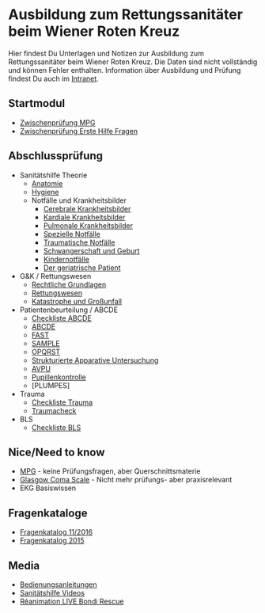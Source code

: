 # Ausbildung zum Rettungssanitäter beim Wiener Roten Kreuz

Hier findest Du Unterlagen und Notizen zur Ausbildung zum Rettungssanitäter beim Wiener Roten Kreuz. Die Daten sind nicht vollständig und können Fehler enthalten. Information über Ausbildung und Prüfung findest Du auch im [Intranet](https://intranet.wrk.at/confluence/display/FWuV/Informationen+RS-Ausbildung).

## Startmodul
+ [Zwischenprüfung MPG](zwischenpruefung/zwischenpruefung_mpg.md)
+ [Zwischenprüfung Erste Hilfe Fragen](zwischenpruefung/zwischenpruefung_erstehilfe.md)

## Abschlussprüfung
+ Sanitätshilfe Theorie
  + [Anatomie](abschlusspruefung/sanitaetshilfe/anatomie/summary.md)
  + [Hygiene](abschlusspruefung/sanitaetshilfe/hygiene/summary.md)
  + Notfälle und Krankheitsbilder
    + [Cerebrale Krankheitsbilder](abschlusspruefung/sanitaetshilfe/notfaelle_cerebral/summary.md)
    + [Kardiale Krankheitsbilder](abschlusspruefung/sanitaetshilfe/notfaelle_kardial/summary.md)
    + [Pulmonale Krankheitsbilder](abschlusspruefung/sanitaetshilfe/notfaelle_pulmonal/summary.md)
    + [Spezielle Notfälle](abschlusspruefung/sanitaetshilfe/notfaelle/summary.md)
    + [Traumatische Notfälle](abschlusspruefung/sanitaetshilfe/notfaelle_trauma/summary.md)
    + [Schwangerschaft und Geburt](abschlusspruefung/sanitaetshilfe/geburt/summary.md)
    + [Kindernotfälle](abschlusspruefung/sanitaetshilfe/kinder/summary.md)
    + [Der geriatrische Patient](abschlusspruefung/sanitaetshilfe/geriatrie/summary.md)
+ G&K / Rettungswesen
  + [Rechtliche Grundlagen](abschlusspruefung/rettungswesen/recht/summary.md)
  + [Rettungswesen](abschlusspruefung/rettungswesen/rettungswesen/summary.md)
  + [Katastrophe und Großunfall](abschlusspruefung/rettungswesen/katastrophe/summary.md)
+ Patientenbeurteilung / ABCDE
  + [Checkliste ABCDE](abschlusspruefung/praxis/Checkliste_ABCDE_012017.pdf)
  + [ABCDE](abschlusspruefung/praxis/abcde.md)
  + [FAST](abschlusspruefung/praxis/fast.md)
  + [SAMPLE](abschlusspruefung/praxis/SAMPLE.md)
  + [OPQRST](https://de.wikipedia.org/wiki/OPQRST)
  + [Strukturierte Apparative Untersuchung](abschlusspruefung/praxis/strukturierte_untersuchung.md)
  + [AVPU](https://de.wikipedia.org/wiki/AVPU)
  + [Pupillenkontrolle](abschlusspruefung/praxis/pupillenkontrolle.md)
  + [PLUMPES]
+ Trauma
  + [Checkliste Trauma](abschlusspruefung/praxis/Checkliste_Trauma_liegend_012017.pdf)
  + [Traumacheck](abschlusspruefung/traumacheck.md)
+ BLS
  + [Checkliste BLS](abschlusspruefung/praxis/Checkliste_ALS_BLS_Rezertifizierung_012017.pdf)

## Nice/Need to know
+ [MPG](querschnitt/mpg.md) - keine Prüfungsfragen, aber Querschnittsmaterie
+ [Glasgow Coma Scale](https://de.wikipedia.org/wiki/Glasgow_Coma_Scale#Glasgow_Coma_Scale_f.C3.BCr_Erwachsene) - Nicht mehr prüfungs- aber praxisrelevant
+ EKG Basiswissen

## Fragenkataloge
+ [Fragenkatalog 11/2016](abschlusspruefung/fragenkatalog_abschlusspruefung_rs_2016.pdf)
+ [Fragenkatalog 2015](abschlusspruefung/fragenkatalog_abschlusspruefung_RS.pdf)

## Media
+ [Bedienungsanleitungen](https://intranet.wrk.at/confluence/display/RD/RD+Bedienungsanleitungen)
+ [Sanitätshilfe Videos](https://www.youtube.com/user/Sanitaetshilfe/videos)
+ [Réanimation LIVE Bondi Rescue](https://www.youtube.com/watch?v=YOkCEuK5lK0)
